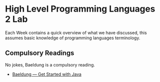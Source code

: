 # High Level Programming Languages 2 Lab

Each Week contains a quick overview of what we have discussed, this assumes basic knowledge of programming languages terminology.

## Compulsory Readings

No jokes, Baeldung is a compulsory reading.
- [Baeldung &mdash; Get Started with Java](https://www.baeldung.com/java-tutorial)
